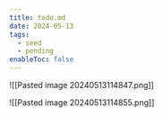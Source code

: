 ```yaml
---
title: todo.md
date: 2024-05-13
tags:
  - seed
  - pending
enableToc: false
---
```

![[Pasted image 20240513114847.png]]

![[Pasted image 20240513114855.png]]